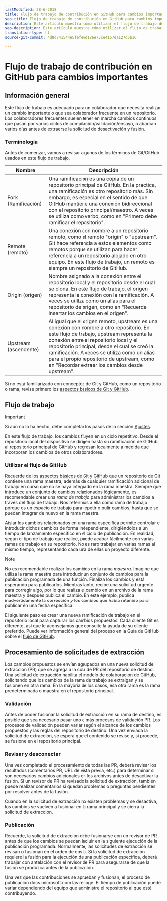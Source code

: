 ```yaml
---
lastModified: 28-6-2018
title: Flujo de trabajo de contribución en GitHub para cambios importantes
seo-title: Flujo de trabajo de contribución en GitHub para cambios importantes en la documentación de Adobe
description: Este artículo muestra cómo utilizar el flujo de trabajo de colaborador "principal" para contribuir a la documentación de Adobe.
seo-description: Este artículo muestra cómo utilizar el flujo de trabajo del colaborador "principal" para contribuir en la documentación de Adobe.
translation-type: ht
source-git-commit: 4d8d741544e5fefe6d186e75ce4157ea127d5b16

---
```



# Flujo de trabajo de contribución en GitHub para cambios importantes

<!--
> [!IMPORTANT]
> All repositories that publish to docs.adobe.com have adopted the [Adobe Open Source Code of Conduct](../../code-of-conduct.md) or the [.NET Foundation Code of Conduct](https://dotnetfoundation.org/code-of-conduct). For more information, see the [Contributing](../../contributing.md) article.
>
> Minor corrections or clarifications to documentation and code examples in public repositories are covered by the [Adobe Documentation Terms of Use](https://www.adobe.com/legal/terms.html). New or significant changes generate a comment in the pull request, asking you to submit an online Contribution License Agreement (CLA) if you are not an employee of Adobe. We need you to complete the online form before we can review or accept your pull request.
--->

## Información general

Este flujo de trabajo es adecuado para un colaborador que necesita realizar un cambio importante o que sea colaborador frecuente en un repositorio. Los colaboradores frecuentes suelen tener en marcha cambios continuos que pasan por varios ciclos de compilación/validación/ensayo, o abarcan varios días antes de extraerse la solicitud de desactivación y fusión.

### Terminología

Antes de comenzar, vamos a revisar algunos de los términos de Git/GitHub usados en este flujo de trabajo.

| Nombre | Descripción |
|-----------|-------------|
| Fork (Ramificación) | Una ramificación es una copia de un repositorio principal de GitHub. En la práctica, una ramificación es otro repositorio más. Sin embargo, es especial en el sentido de que GitHub mantiene una conexión bidireccional con el repositorio principal/maestro. A veces se utiliza como verbo, como en "Primero debe ramificar el repositorio". |
| Remote (remoto) | Una conexión con nombre a un repositorio remoto, como el remoto "origin" o "upstream". Git hace referencia a estos elementos como remotos porque se utilizan para hacer referencia a un repositorio alojado en otro equipo. En este flujo de trabajo, un remoto es siempre un repositorio de GitHub. |
| Origin (origen) | Nombre asignado a la conexión entre el repositorio local y el repositorio desde el cual se clona. En este flujo de trabajo, el origen representa la conexión con la ramificación. A veces se utiliza como un alias para el repositorio de origen, como en "Recuerde insertar los cambios en el origen". |
| Upstream (ascendente) | Al igual que el origen remoto, upstream es una conexión con nombre a otro repositorio. En este flujo de trabajo, upstream representa la conexión entre el repositorio local y el repositorio principal, desde el cual se creó la ramificación. A veces se utiliza como un alias para el propio repositorio de upstream, como en "Recordar extraer los cambios desde upstream". |

Si no está familiarizado con conceptos de Git y GitHub, como un repositorio o rama, revise primero los [aspectos básicos de Git y GitHub](git-fundamentals.md).

## Flujo de trabajo

>[!IMPORTANT]
> Si aún no lo ha hecho, debe completar los pasos de la sección [Ajustes](github-signup.md).

En este flujo de trabajo, los cambios fluyen en un ciclo repetitivo. Desde el repositorio local del dispositivo se dirigen hasta su ramificación de GitHub, al repositorio principal de GitHub y regresan localmente a medida que incorporan los cambios de otros colaboradores.

### Utilizar el flujo de GitHub

Recuerde de los [aspectos básicos de Git y GitHub](git-fundamentals.md) que un repositorio de Git contiene una rama maestra, además de cualquier ramificación adicional de trabajo en curso que no se haya integrado en la rama maestra. Siempre que introduce un conjunto de cambios relacionados lógicamente, es recomendable crear una *rama de trabajo* para administrar los cambios a través del flujo de trabajo. Nos referimos a ella como rama de trabajo porque es un espacio de trabajo para repetir o pulir cambios, hasta que se puedan integrar de nuevo en la rama maestra.

Aislar los cambios relacionados en una rama específica permite controlar e introducir dichos cambios de forma independiente, dirigiéndolos a un tiempo de lanzamiento específico en el ciclo de publicación. En realidad, según el tipo de trabajo que realice, puede acabar fácilmente con varias ramas de trabajo en su repositorio. No es raro trabajar en varias ramas al mismo tiempo, representando cada una de ellas un proyecto diferente.

>[!NOTE]
>No es recomendable realizar los cambios en la rama *maestra*. Imagine que utiliza la rama maestra para introducir un conjunto de cambios para la publicación programada de una función. Finaliza los cambios y está esperando para publicarlos. Mientras tanto, recibe una solicitud urgente para corregir algo, por lo que realiza el cambio en un archivo de la rama maestra y después publica el cambio. En este ejemplo, publica inadvertidamente la corrección *y* los cambios que había retenido para publicar en una fecha específica.

El siguiente paso es crear una nueva ramificación de trabajo en el repositorio local para capturar los cambios propuestos. Cada cliente Git es diferente, así que le aconsejamos que consulte la ayuda de su cliente preferido. Puede ver información general del proceso en la Guía de GitHub sobre el [flujo de GitHub](https://guides.github.com/introduction/flow/).

## Procesamiento de solicitudes de extracción

Los cambios propuestos se envían agrupados en una nueva solicitud de extracción (PR) que se agrega a la cola de PR del repositorio de destino. Una solicitud de extracción habilita el modelo de colaboración de GitHub, solicitando que los cambios de la rama de trabajo se extraigan y se fusionen en otra rama. En la mayoría de los casos, esa otra rama es la rama predeterminada o maestra en el repositorio principal.

### Validación

Antes de poder fusionar la solicitud de extracción en su rama de destino, es posible que sea necesario pasar uno o más procesos de validación PR. Los procesos de validación pueden variar según el alcance de los cambios propuestos y las reglas del repositorio de destino. Una vez enviada la solicitud de extracción, se espera que el contenido se revise y, si procede, se fusione en el repositorio principal.

### Revisar y desconectar

Una vez completado el procesamiento de todas las PR, deberá revisar los resultados (comentarios PR, URL de vista previa, etc.) para determinar si son necesarios cambios adicionales en los archivos antes de desactivar la fusión. Si un revisor de PR ha revisado la solicitud de extracción, también puede realizar comentarios si quedan problemas o preguntas pendientes por resolver antes de la fusión.

Cuando en la solicitud de extracción no existen problemas y se desactiva, los cambios se vuelven a fusionar en la rama principal y se cierra la solicitud de extracción.

### Publicación

Recuerde, la solicitud de extracción debe fusionarse con un revisor de PR antes de que los cambios se puedan incluir en la siguiente ejecución de la publicación programada. Normalmente, las solicitudes de extracción se revisan o fusionan en el orden de envío. Si la solicitud de extracción requiere la fusión para la ejecución de una publicación específica, deberá trabajar con antelación con el revisor de PR para asegurarse de que la fusión se produzca antes de la publicación.

Una vez que las contribuciones se aprueban y fusionan, el proceso de publicación docs.microsoft.com las recoge. El tiempo de publicación puede variar dependiendo del equipo que administre el repositorio al que esté contribuyendo.
